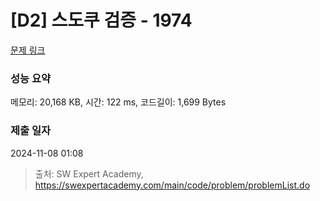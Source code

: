 # [D2] 스도쿠 검증 - 1974 

[문제 링크](https://swexpertacademy.com/main/code/problem/problemDetail.do?contestProbId=AV5Psz16AYEDFAUq) 

### 성능 요약

메모리: 20,168 KB, 시간: 122 ms, 코드길이: 1,699 Bytes

### 제출 일자

2024-11-08 01:08



> 출처: SW Expert Academy, https://swexpertacademy.com/main/code/problem/problemList.do